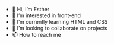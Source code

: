 - 👋 Hi, I’m Esther
- 👀 I’m interested in front-end
- 🌱 I’m currently learning HTML and CSS
- 💞️ I’m looking to collaborate on projects
- 📫 How to reach me 

<!---
JEB2205/JEB2205 is a ✨ special ✨ repository because its `README.md` (this file) appears on your GitHub profile.
You can click the Preview link to take a look at your changes.
--->
